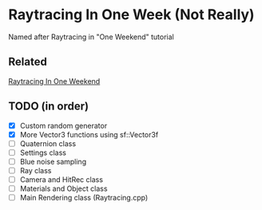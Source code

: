 # Raytracing In One Week (Not Really)
Named after Raytracing in "One Weekend" tutorial
## Related
[Raytracing In One Weekend](https://raytracing.github.io/books/RayTracingInOneWeekend.html)

## TODO (in order)
- [x] Custom random generator
- [x] More Vector3 functions using sf::Vector3f
- [ ] Quaternion class
- [ ] Settings class
- [ ] Blue noise sampling
- [ ] Ray class
- [ ] Camera and HitRec class
- [ ] Materials and Object class
- [ ] Main Rendering class (Raytracing.cpp)
